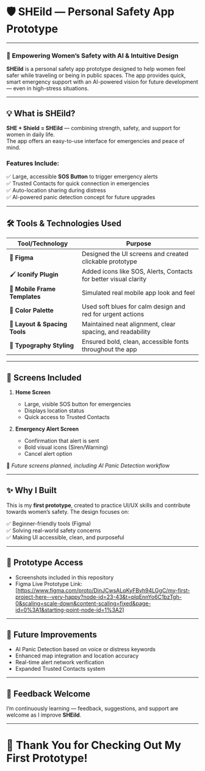 # 🛡️ SHEild — Personal Safety App Prototype

---

### 🚨 Empowering Women’s Safety with AI & Intuitive Design  

**SHEild** is a personal safety app prototype designed to help women feel safer while traveling or being in public spaces. The app provides quick, smart emergency support with an AI-powered vision for future development — even in high-stress situations.

---

## 💡 What is SHEild?

**SHE + Shield = SHEild** — combining strength, safety, and support for women in daily life.  
The app offers an easy-to-use interface for emergencies and peace of mind.  

### Features Include:  
✅ Large, accessible **SOS Button** to trigger emergency alerts  
✅ Trusted Contacts for quick connection in emergencies  
✅ Auto-location sharing during distress  
✅ AI-powered panic detection concept for future upgrades  

---

## 🛠️ Tools & Technologies Used

| Tool/Technology      | Purpose                                                              |
|----------------------|-----------------------------------------------------------------------|
| 🎨 **Figma**         | Designed the UI screens and created clickable prototype              |
| 🖌️ **Iconify Plugin** | Added icons like SOS, Alerts, Contacts for better visual clarity     |
| 📱 **Mobile Frame Templates** | Simulated real mobile app look and feel                     |
| 🎨 **Color Palette** | Used soft blues for calm design and red for urgent actions           |
| 📐 **Layout & Spacing Tools** | Maintained neat alignment, clear spacing, and readability   |
| 📝 **Typography Styling** | Ensured bold, clean, accessible fonts throughout the app       |

---

## 📲 Screens Included

1. **Home Screen**  
   - Large, visible SOS button for emergencies  
   - Displays location status  
   - Quick access to Trusted Contacts  

2. **Emergency Alert Screen**  
   - Confirmation that alert is sent  
   - Bold visual icons (Siren/Warning)  
   - Cancel alert option  

🚀 *Future screens planned, including AI Panic Detection workflow*  

---

## ✨ Why I Built
This is my **first prototype**, created to practice UI/UX skills and contribute towards women’s safety. The design focuses on:

✅ Beginner-friendly tools (Figma)  
✅ Solving real-world safety concerns  
✅ Making UI accessible, clean, and purposeful  

---

## 📂 Prototype Access

- Screenshots included in this repository  
- Figma Live Prototype Link: [https://www.figma.com/proto/DinJCwsALqKyFBvh94LGgC/my-first-project-here--very-happy?node-id=23-43&t=plqEnnYo6C1bzTgh-0&scaling=scale-down&content-scaling=fixed&page-id=0%3A1&starting-point-node-id=1%3A2]  

---

## 🚀 Future Improvements

- AI Panic Detection based on voice or distress keywords  
- Enhanced map integration and location accuracy  
- Real-time alert network verification  
- Expanded Trusted Contacts system  

---

## 💬 Feedback Welcome

I’m continuously learning — feedback, suggestions, and support are welcome as I improve **SHEild**.

---

# 🎉 Thank You for Checking Out My First Prototype!

